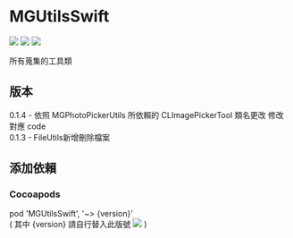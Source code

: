 # MGUtilsSwift

![](https://img.shields.io/cocoapods/v/MGUtilsSwift.svg?style=flat) 
![](https://img.shields.io/badge/platform-ios-lightgrey.svg) 
![](https://img.shields.io/badge/language-swift-orange.svg)  

所有蒐集的工具類  

## 版本
0.1.4 - 依照 MGPhotoPickerUtils 所依賴的 CLImagePickerTool 類名更改 修改對應 code   
0.1.3 - FileUtils新增刪除檔案  

## 添加依賴

### Cocoapods
pod 'MGUtilsSwift', '~> {version}'  
( 其中 {version} 請自行替入此版號 ![](https://img.shields.io/cocoapods/v/MGUtilsSwift.svg?style=flat)  )  
